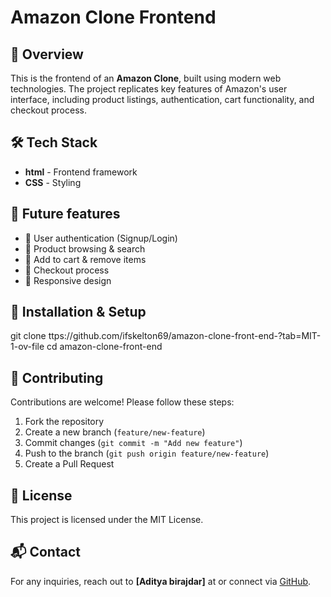 # Amazon Clone Frontend



## 🚀 Overview

This is the frontend of an **Amazon Clone**, built using modern web technologies. The project replicates key features of Amazon's user interface, including product listings, authentication, cart functionality, and checkout process.

## 🛠️ Tech Stack

- **html** - Frontend framework
- **CSS** - Styling

## 🎯 Future features

- 🔹 User authentication (Signup/Login)
- 🔹 Product browsing & search
- 🔹 Add to cart & remove items
- 🔹 Checkout process
- 🔹 Responsive design

## 🔧 Installation & Setup

   git clone ttps://github.com/ifskelton69/amazon-clone-front-end-?tab=MIT-1-ov-file
   cd amazon-clone-front-end


## 🤝 Contributing

Contributions are welcome! Please follow these steps:

1. Fork the repository
2. Create a new branch (`feature/new-feature`)
3. Commit changes (`git commit -m "Add new feature"`)
4. Push to the branch (`git push origin feature/new-feature`)
5. Create a Pull Request

## 📜 License

This project is licensed under the MIT License.

## 📬 Contact

For any inquiries, reach out to **[Aditya birajdar]** at or connect via [GitHub](https://github.com/ifskelton69).
